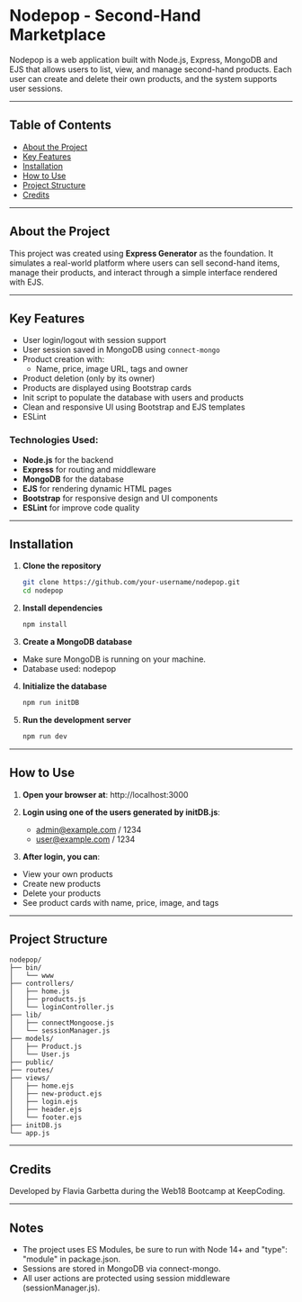 # Nodepop - Second-Hand Marketplace

Nodepop is a web application built with Node.js, Express, MongoDB and EJS that allows users to list, view, and manage second-hand products. 
Each user can create and delete their own products, and the system supports user sessions.

---

## Table of Contents

- [About the Project](#about-the-project)
- [Key Features](#key-features)
- [Installation](#installation)
- [How to Use](#how-to-use)
- [Project Structure](#project-structure)
- [Credits](#credits)

---

## About the Project

This project was created using **Express Generator** as the foundation.
It simulates a real-world platform where users can sell second-hand items, manage their products, and interact through a simple interface rendered with EJS.

---

## Key Features

- User login/logout with session support
- User session saved in MongoDB using `connect-mongo`
- Product creation with:
  - Name, price, image URL, tags and owner
- Product deletion (only by its owner)
- Products are displayed using Bootstrap cards
- Init script to populate the database with users and products
- Clean and responsive UI using Bootstrap and EJS templates
- ESLint 

### Technologies Used:

- **Node.js** for the backend
- **Express** for routing and middleware
- **MongoDB** for the database
- **EJS** for rendering dynamic HTML pages
- **Bootstrap** for responsive design and UI components
- **ESLint** for improve code quality

---

## Installation

1. **Clone the repository**
   ```bash
   git clone https://github.com/your-username/nodepop.git
   cd nodepop
   ```

2. **Install dependencies**
    ```bash
    npm install
    ```

3. **Create a MongoDB database**
- Make sure MongoDB is running on your machine.
- Database used: nodepop

4. **Initialize the database**
    ```bash
    npm run initDB
    ```

5. **Run the development server**
    ```bash
    npm run dev
    ```

---

## How to Use

1. **Open your browser at**: http://localhost:3000

2. **Login using one of the users generated by initDB.js**:

    - admin@example.com / 1234
    - user@example.com / 1234

3. **After login, you can**:

- View your own products
- Create new products
- Delete your products
- See product cards with name, price, image, and tags

---

## Project Structure
```
nodepop/
├── bin/
│   └── www
├── controllers/
│   ├── home.js
│   ├── products.js
│   └── loginController.js
├── lib/
│   ├── connectMongoose.js
│   └── sessionManager.js
├── models/
│   ├── Product.js
│   └── User.js
├── public/
├── routes/
├── views/
│   ├── home.ejs
│   ├── new-product.ejs
│   ├── login.ejs
│   ├── header.ejs
│   └── footer.ejs
├── initDB.js
└── app.js
```

---

## Credits 

Developed by Flavia Garbetta during the Web18 Bootcamp at KeepCoding.

---

## Notes

- The project uses ES Modules, be sure to run with Node 14+ and "type": "module" in package.json.
- Sessions are stored in MongoDB via connect-mongo.
- All user actions are protected using session middleware (sessionManager.js).
